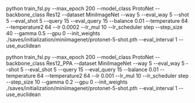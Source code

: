 python train_fsl.py --max_epoch 200 --model_class ProtoNet --backbone_class Res12 --dataset MiniImageNet --way 5 --eval_way 5 --shot 5 --eval_shot 5 --query 15 --eval_query 15 --balance 0.01 --temperature 64 --temperature2 64 --lr 0.0002 --lr_mul 10 --lr_scheduler step --step_size 40 --gamma 0.5 --gpu 0 --init_weights ./saves/initialization/miniimagenet/protonet-5-shot.pth --eval_interval 1 --use_euclidean

python train_fsl.py --max_epoch 200 --model_class ProtoNet --backbone_class Res12_PPA --dataset MiniImageNet --way 5 --eval_way 5 --shot 5 --eval_shot 5 --query 15 --eval_query 15 --balance 0.01 --temperature 64 --temperature2 64 --lr 0.001 --lr_mul 10 --lr_scheduler step --step_size 10 --gamma 0.2 --gpu 0 --init_weights ./saves/initialization/miniimagenet/protonet-5-shot.pth --eval_interval 1 --use_euclidean
